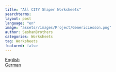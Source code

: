 ```yaml
---
title: "All CITY Shaper Worksheets"
searchterms: 
layout: post
language: "en"
image: "assets//images/Project/GenericLesson.png"
author: SeshanBrothers
categories: Worksheets
tag: Worksheets
featured: false
---
```


<a href="/translations/en-us/Worksheets/AllWorksheets.pdf">English</a>
<br>
<a href="/translations/de/Worksheets/AllWorksheets.pdf">German</a>
